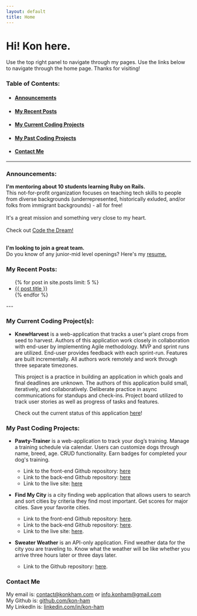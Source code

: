 ```yaml
---
layout: default
title: Home
---
```


# Hi! Kon here.

Use the top right panel to navigate through my pages. Use the links below to navigate through the home page. Thanks for visiting!

### Table of Contents: 

 - #### [Announcements](#announcements-link) 
 - #### [My Recent Posts](#my-recent-posts-link) 
 - #### [My Current Coding Projects](#my-current-coding-projects-link)
 - #### [My Past Coding Projects](#my-past-coding-projects-link) 
 - #### [Contact Me](#contact-me-link)

---

### Announcements: <a name="announcements-link"></a>

<p class="message">
<strong>I'm mentoring about 10 students learning Ruby on Rails.</strong><br>This not-for-profit organization focuses on teaching tech skills to people from diverse backgrounds (underrepresented, historically exluded, and/or folks from immigrant backgrounds) - all for free!<br><br>It's a great mission and something very close to my heart.<br><br>Check out <a href="https://codethedream.org">Code the Dream!</a><br><br>

<strong>I'm looking to join a great team.</strong><br>
Do you know of any junior-mid level openings? Here's my <a
href="https://github.com/kon-ham/kon-ham.github.io/blob/main/kon-ham-resume.pdf">resume.</a>
</p>

### My Recent Posts: <a name="my-recent-posts-link"></a>
<ul>
  {% for post in site.posts limit: 5 %}
  <li>
      <a href="{{ post.url }}">{{ post.title }}</a>
        <!-- <time  datetime="{{ post.date | date_to_xmlschema }}"  class="post-date">{{ post.date | date_to_string }}</time> -->
        <!-- {{ post.content | truncatewords: 120 }} -->
  </li>
  {% endfor %}
</ul>
---

### My Current Coding Project(s): <a name="my-current-coding-projects-link"></a>

 - **KnewHarvest** is a web-application that tracks a user's plant crops from seed to harvest. Authors of this application work closely in collaboration with end-user by implementing Agile methodology. MVP and sprint runs are utilized. End-user provides feedback with each sprint-run. Features are built incrementally. All authors work remotely and work through three separate timezones. 

    This project is a practice in building an application in which goals and final deadlines are unknown. The authors of this application build small, iteratively, and collaboratively. Deliberate practice in async communications for standups and check-ins. Project board utilized to track user stories as well as progress of tasks and features. 

    Check out the current status of this application [here](https://github.com/wdk3)!

### My Past Coding Projects: <a name="my-past-coding-projects-link"></a>

 - **Pawty-Trainer** is a web-application to track your dog’s training. Manage a training schedule via calendar. Users can customize dogs through name, breed, age. CRUD functionality. Earn badges for completed your dog's training.  

    - Link to the front-end Github repository: [here](https://github.com/Pawty-Trainer/pawty-trainer)
    - Link to the back-end Github repository: [here](https://github.com/Pawty-Trainer/pawty-trainer-api)
    - Link to the live site: [here](https://pawty-trainer.github.io/pawty-trainer)

 - **Find My City** is a city finding web application that allows users to search and sort cities by criteria they find most important. Get scores for major cities. Save your favorite cities.  

	 - Link to the front-end Github repository:  [here](https://github.com/NoahZinter/find_my_city_fe).  
     - Link to the back-end Github repository:  [here](https://github.com/NoahZinter/find_my_city_be).
     - Link to the live site:    [here](https://helpmefindmycity.herokuapp.com).  
     
 - **Sweater Weather** is an API-only application. Find weather data for the city you are traveling to. Know what the weather will be like whether you arrive three hours later or three days later.  

	- Link to the Github repository: [here](https://github.com/kon-ham/sweater_weather).

### Contact Me <a name="contact-me-link"></a>
My email is: [contact@konkham.com](mailto:contact@konkham.com) or [info.konham@gmail.com](mailto:info.konham@gmail.com)    
My Github is: [github.com/kon-ham](https://github.com/kon-ham)  
My LinkedIn is: [linkedin.com/in/kon-ham](https://www.linkedin.com/in/kon-ham)